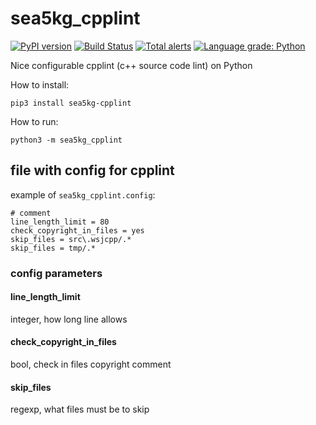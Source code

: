 # sea5kg_cpplint

[![PyPI version](https://badge.fury.io/py/sea5kg-cpplint.svg)](https://badge.fury.io/py/sea5kg-cpplint) [![Build Status](https://api.travis-ci.com/sea-kg/sea5kg_cpplint.svg?branch=master)](https://travis-ci.com/sea-kg/sea5kg_cpplint) [![Total alerts](https://img.shields.io/lgtm/alerts/g/sea-kg/sea5kg_cpplint.svg?logo=lgtm&logoWidth=18)](https://lgtm.com/projects/g/sea-kg/sea5kg_cpplint/alerts/) [![Language grade: Python](https://img.shields.io/lgtm/grade/python/g/sea-kg/sea5kg_cpplint.svg?logo=lgtm&logoWidth=18)](https://lgtm.com/projects/g/sea-kg/sea5kg_cpplint/context:python) 

Nice configurable cpplint (c++ source code lint) on Python

How to install:
```
pip3 install sea5kg-cpplint
```

How to run:

```
python3 -m sea5kg_cpplint
```

## file with config for cpplint

example of `sea5kg_cpplint.config`:
```
# comment
line_length_limit = 80
check_copyright_in_files = yes
skip_files = src\.wsjcpp/.*
skip_files = tmp/.*
```

### config parameters

#### line_length_limit

integer, how long line allows

#### check_copyright_in_files

bool, check in files copyright comment 

#### skip_files

regexp, what files must be to skip